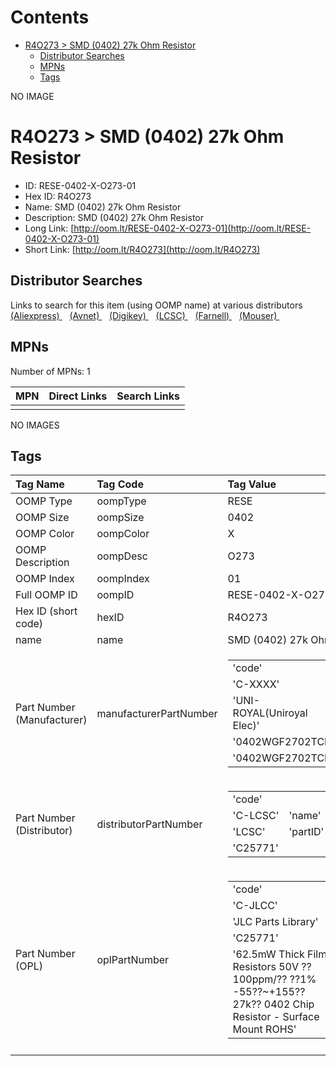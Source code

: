



Contents
========

* [R4O273 > SMD (0402) 27k Ohm Resistor](#r4o273--smd-0402-27k-ohm-resistor)
	* [Distributor Searches](#distributor-searches)
	* [MPNs](#mpns)
	* [Tags](#tags)
  
NO IMAGE  
# R4O273 > SMD (0402) 27k Ohm Resistor

- ID: RESE-0402-X-O273-01
- Hex ID: R4O273
- Name: SMD (0402) 27k Ohm Resistor
- Description: SMD (0402) 27k Ohm Resistor
- Long Link: [http://oom.lt/RESE-0402-X-O273-01](http://oom.lt/RESE-0402-X-O273-01)
- Short Link: [http://oom.lt/R4O273](http://oom.lt/R4O273)

## Distributor Searches
  
Links to search for this item (using OOMP name) at various distributors  
[(Aliexpress) ](https://www.aliexpress.com/wholesale?SearchText=1117SMD+0402+27k+Ohm+Resistor)&nbsp;&nbsp;&nbsp;[(Avnet) ](https://www.avnet.com/shop/us/search/SMD+0402+27k+Ohm+Resistor)&nbsp;&nbsp;&nbsp;[(Digikey) ](https://www.digikey.co.uk/en/products/result?s=SMD+0402+27k+Ohm+Resistor)&nbsp;&nbsp;&nbsp;[(LCSC) ](https://www.lcsc.com/search?q=SMD+0402+27k+Ohm+Resistor)&nbsp;&nbsp;&nbsp;[(Farnell) ](https://uk.farnell.com/search?st=SMD+0402+27k+Ohm+Resistor)&nbsp;&nbsp;&nbsp;[(Mouser) ](https://www.mouser.com/c/?q=SMD+0402+27k+Ohm+Resistor)&nbsp;&nbsp;&nbsp;
## MPNs
  
Number of MPNs: 1  

|MPN|Direct Links|Search Links|
| :--- | :--- | :--- |
||||
  
NO IMAGES  
## Tags
  

|Tag Name|Tag Code|Tag Value|
| :--- | :--- | :--- |
|OOMP Type|oompType|RESE|
|OOMP Size|oompSize|0402|
|OOMP Color|oompColor|X|
|OOMP Description|oompDesc|O273|
|OOMP Index|oompIndex|01|
|Full OOMP ID|oompID|RESE-0402-X-O273-01|
|Hex ID (short code)|hexID|R4O273|
|name|name|SMD (0402) 27k Ohm Resistor|
|Part Number (Manufacturer)|manufacturerPartNumber|<table><tr><td>'code'</td></tr><tr><td> 'C-XXXX'</td><td> 'name'</td></tr><tr><td> 'UNI-ROYAL(Uniroyal Elec)'</td><td> 'partID'</td></tr><tr><td> '0402WGF2702TCE'</td><td> 'partName'</td></tr><tr><td> '0402WGF2702TCE'</td></tr></table>|
|Part Number (Distributor)|distributorPartNumber|<table><tr><td>'code'</td></tr><tr><td> 'C-LCSC'</td><td> 'name'</td></tr><tr><td> 'LCSC'</td><td> 'partID'</td></tr><tr><td> 'C25771'</td></tr></table>|
|Part Number (OPL)|oplPartNumber|<table><tr><td>'code'</td></tr><tr><td> 'C-JLCC'</td><td> 'name'</td></tr><tr><td> 'JLC Parts Library'</td><td> 'partID'</td></tr><tr><td> 'C25771'</td><td> 'partName'</td></tr><tr><td> '62.5mW Thick Film Resistors 50V ??100ppm/?? ??1% -55??~+155?? 27k?? 0402  Chip Resistor - Surface Mount ROHS'</td></tr></table>|
||||
